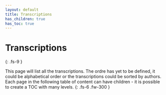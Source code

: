 ```yaml
---
layout: default
title: Transcriptions
has_children: true
has_toc: true
---
```


# Transcriptions
{: .fs-9 }

This page will list all the transcriptions. The ordre has yet to be defined, it could be alphabetical order or the transcriptions could be sorted by authors. Each page in the following table of content can have children - it is possible to create a TOC with many levels.
{: .fs-6 .fw-300 }
